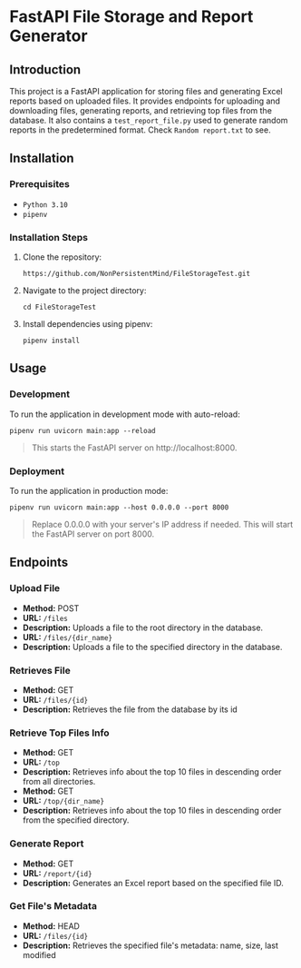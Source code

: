 # FastAPI File Storage and Report Generator

## Introduction
This project is a FastAPI application for storing files and generating Excel reports based on uploaded files. It provides endpoints for uploading and downloading files, generating reports, and retrieving top files from the database. It also contains a `test_report_file.py` used to generate random reports in the predetermined format. Check `Random report.txt` to see.

## Installation
### Prerequisites
- `Python 3.10`
- `pipenv`

### Installation Steps
1. Clone the repository:
    ```
    https://github.com/NonPersistentMind/FileStorageTest.git
    ```
2. Navigate to the project directory:
    ```
    cd FileStorageTest
    ```
3. Install dependencies using pipenv:
    ```
    pipenv install
    ```

## Usage
### Development
To run the application in development mode with auto-reload:
```
pipenv run uvicorn main:app --reload
```
> This starts the FastAPI server on http://localhost:8000.

### Deployment
To run the application in production mode:
```
pipenv run uvicorn main:app --host 0.0.0.0 --port 8000
```
> Replace 0.0.0.0 with your server's IP address if needed. This will start the FastAPI server on port 8000.


## Endpoints

### Upload File
* **Method:** POST
* **URL:** `/files`
* **Description:** Uploads a file to the root directory in the database.
* **URL:** `/files/{dir_name}`
* **Description:** Uploads a file to the specified directory in the database.

### Retrieves File
* **Method:** GET
* **URL:** `/files/{id}`
* **Description:** Retrieves the file from the database by its id

### Retrieve Top Files Info
* **Method:** GET
* **URL:** `/top`
* **Description:** Retrieves info about the top 10 files in descending order from all directories.
* **Method:** GET
* **URL:** `/top/{dir_name}`
* **Description:** Retrieves info about the top 10 files in descending order from the specified directory.

### Generate Report
* **Method:** GET
* **URL:** `/report/{id}`
* **Description:** Generates an Excel report based on the specified file ID.

### Get File's Metadata
* **Method:** HEAD
* **URL:** `/files/{id}`
* **Description:** Retrieves the specified file's metadata: name, size, last modified
